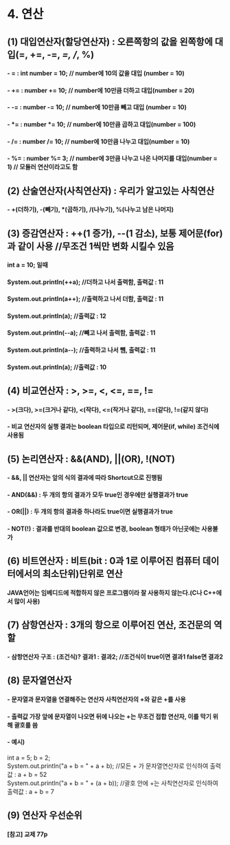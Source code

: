 # 4. 연산
## (1) 대입연산자(할당연산자) : 오른쪽항의 값을 왼쪽항에 대입(=, +=, -=, *=, /*, %)
#### - = : int number = 10; // number에 10의 값을 대입 (number = 10)
#### - += : number += 10; // number에 10만큼 더하고 대입(number = 20)
#### - -= : number -= 10; // number에 10만큼 빼고 대입 (number = 10)
#### - *= : number *= 10; // number에 10만큼 곱하고 대입(number = 100)
#### - /= : number /= 10; // number에 10만큼 나누고 대입(number = 10)
#### - %= : number %= 3; // number에 3만큼 나누고 나온 나머지를 대입(number = 1) // 모듈러 연산이라고도 함

## (2) 산술연산자(사칙연산자) : 우리가 알고있는 사칙연산
#### - +(더하기), -(빼기), *(곱하기), /(나누기), %(나누고 남은 나머지)

## (3) 증감연산자 : ++(1 증가), --(1 감소), 보통 제어문(for)과 같이 사용	//무조건 1씩만 변화 시킬수 있음
#### int a = 10; 일때
#### System.out.println(++a);	//더하고 나서 출력함, 출력값 : 11
#### System.out.println(a++);	//출력하고 나서 더함, 출력값 : 11
#### System.out.println(a);		//출력값 : 12
#### System.out.println(--a);	//빼고 나서 출력함, 출력값 : 11
#### System.out.println(a--);	//출력하고 나서 뺌, 출력값 : 11
#### System.out.println(a);		//출력값 : 10

## (4) 비교연산자 : >, >=, <, <=, ==, !=
#### - >(크다), >=(크거나 같다), <(작다), <=(작거나 같다), ==(같다), !=(같지 않다)
#### - 비교 연산자의 실행 결과는 boolean 타입으로 리턴되며, 제어문(if, while) 조건식에 사용됨

## (5) 논리연산자 : &&(AND), ||(OR), !(NOT)
#### - &&, || 연산자는 앞의 식의 결과에 따라 Shortcut으로 진행됨
#### - AND(&&) : 두 개의 항의 결과가 모두 true인 경우에만 실행결과가 true
#### - OR(||) : 두 개의 항의 결과중 하나라도 true이면 실행결과가 true
#### - NOT(!) : 결과를 반대의 boolean 값으로 변경, boolean 형태가 아닌곳에는 사용불가

## (6) 비트연산자 : 비트(bit : 0과 1로 이루어진 컴퓨터 데이터에서의 최소단위)단위로 연산
#### JAVA언어는 임베디드에 적합하지 않은 프로그램이라 잘 사용하지 않는다.(C나 C++에서 많이 사용)

## (7) 삼항연산자 : 3개의 항으로 이루어진 연산, 조건문의 역할
#### - 삼항연산자 구조 : (조건식)? 결과1 : 결과2;	//조건식이 true이면 결과1 false면 결과2

## (8) 문자열연산자
#### - 문자열과 문자열을 연결해주는 연산자 사칙연산자의 +와 같은 +를 사용
#### - 출력값 가장 앞에 문자열이 나오면 뒤에 나오는 +는 무조건 접합 연산자, 이를 막기 위해 괄호를 씀
#### - 예시) 
int a = 5; b = 2; <br>
System.out.println("a + b = " + a + b);		//모든 + 가 문자열연산자로 인식하여 출력값 : a + b = 52 <br>
System.out.println("a + b = " + (a + b));	//괄호 안에 +는 사칙연산자로 인식하여 출력값 : a + b = 7 <br>

## (9) 연산자 우선순위
#### [참고] 교제 77p 





